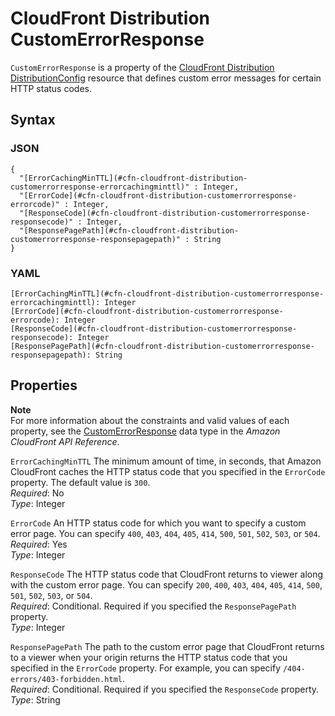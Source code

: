 # CloudFront Distribution CustomErrorResponse<a name="aws-properties-cloudfront-distribution-customerrorresponse"></a>

`CustomErrorResponse` is a property of the [CloudFront Distribution DistributionConfig](aws-properties-cloudfront-distribution-distributionconfig.md) resource that defines custom error messages for certain HTTP status codes\.

## Syntax<a name="w13ab1c21c10c60c14c28b5"></a>

### JSON<a name="aws-properties-cloudfront-distribution-customerrorresponse-syntax.json"></a>

```
{
  "[ErrorCachingMinTTL](#cfn-cloudfront-distribution-customerrorresponse-errorcachingminttl)" : Integer,
  "[ErrorCode](#cfn-cloudfront-distribution-customerrorresponse-errorcode)" : Integer,
  "[ResponseCode](#cfn-cloudfront-distribution-customerrorresponse-responsecode)" : Integer,
  "[ResponsePagePath](#cfn-cloudfront-distribution-customerrorresponse-responsepagepath)" : String
}
```

### YAML<a name="aws-properties-cloudfront-distribution-customerrorresponse-syntax.yaml"></a>

```
[ErrorCachingMinTTL](#cfn-cloudfront-distribution-customerrorresponse-errorcachingminttl): Integer
[ErrorCode](#cfn-cloudfront-distribution-customerrorresponse-errorcode): Integer
[ResponseCode](#cfn-cloudfront-distribution-customerrorresponse-responsecode): Integer
[ResponsePagePath](#cfn-cloudfront-distribution-customerrorresponse-responsepagepath): String
```

## Properties<a name="w13ab1c21c10c60c14c28b7"></a>

**Note**  
For more information about the constraints and valid values of each property, see the [CustomErrorResponse](https://docs.aws.amazon.com/cloudfront/latest/APIReference/API_CustomErrorResponse.html) data type in the *Amazon CloudFront API Reference*\.

`ErrorCachingMinTTL`  <a name="cfn-cloudfront-distribution-customerrorresponse-errorcachingminttl"></a>
The minimum amount of time, in seconds, that Amazon CloudFront caches the HTTP status code that you specified in the `ErrorCode` property\. The default value is `300`\.  
*Required*: No  
*Type*: Integer

`ErrorCode`  <a name="cfn-cloudfront-distribution-customerrorresponse-errorcode"></a>
An HTTP status code for which you want to specify a custom error page\. You can specify `400`, `403`, `404`, `405`, `414`, `500`, `501`, `502`, `503`, or `504`\.  
*Required*: Yes  
*Type*: Integer

`ResponseCode`  <a name="cfn-cloudfront-distribution-customerrorresponse-responsecode"></a>
The HTTP status code that CloudFront returns to viewer along with the custom error page\. You can specify `200`, `400`, `403`, `404`, `405`, `414`, `500`, `501`, `502`, `503`, or `504`\.  
*Required*: Conditional\. Required if you specified the `ResponsePagePath` property\.  
*Type*: Integer

`ResponsePagePath`  <a name="cfn-cloudfront-distribution-customerrorresponse-responsepagepath"></a>
The path to the custom error page that CloudFront returns to a viewer when your origin returns the HTTP status code that you specified in the `ErrorCode` property\. For example, you can specify `/404-errors/403-forbidden.html`\.  
*Required*: Conditional\. Required if you specified the `ResponseCode` property\.  
*Type*: String
